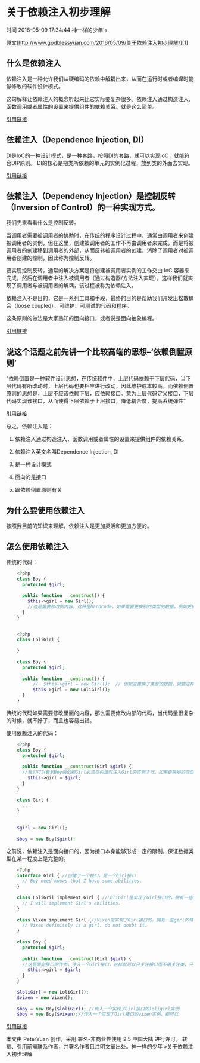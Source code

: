 # 关于依赖注入初步理解

 时间 2016-05-09 17:34:44  神一样的少年's

原文[http://www.godblessyuan.com/2016/05/09/关于依赖注入初步理解/][1]


## 什么是依赖注入

依赖注入是一种允许我们从硬编码的依赖中解耦出来，从而在运行时或者编译时能够修改的软件设计模式。

这句解释让依赖注入的概念听起来比它实际要复杂很多。依赖注入通过构造注入，函数调用或者属性的设置来提供组件的依赖关系。就是这么简单。

[引用链接][3]

## 依赖注入（Dependence Injection, DI）

DI是IoC的一种设计模式，是一种套路，按照DI的套路，就可以实现IoC，就能符合DIP原则。 DI的核心是把类所依赖的单元的实例化过程，放到类的外面去实现。

[引用链接][4]

## 依赖注入（Dependency Injection）是控制反转（Inversion of Control）的一种实现方式。

我们先来看看什么是控制反转。

当调用者需要被调用者的协助时，在传统的程序设计过程中，通常由调用者来创建被调用者的实例，但在这里，创建被调用者的工作不再由调用者来完成，而是将被调用者的创建移到调用者的外部，从而反转被调用者的创建，消除了调用者对被调用者创建的控制，因此称为控制反转。

要实现控制反转，通常的解决方案是将创建被调用者实例的工作交由 IoC 容器来完成，然后在调用者中注入被调用者（通过构造器/方法注入实现），这样我们就实现了调用者与被调用者的解耦，该过程被称为依赖注入。

依赖注入不是目的，它是一系列工具和手段，最终的目的是帮助我们开发出松散耦合（loose coupled）、可维护、可测试的代码和程序。

这条原则的做法是大家熟知的面向接口，或者说是面向抽象编程。

[引用链接][5]

## 说这个话题之前先讲一个比较高端的思想–‘依赖倒置原则’

“依赖倒置是一种软件设计思想，在传统软件中，上层代码依赖于下层代码，当下层代码有所改动时，上层代码也要相应进行改动，因此维护成本较高。而依赖倒置原则的思想是，上层不应该依赖下层，应依赖接口。意为上层代码定义接口，下层代码实现该接口，从而使得下层依赖于上层接口，降低耦合度，提高系统弹性”

[引用链接][6]

总之，依赖注入是：

1. 依赖注入通过构造注入，函数调用或者属性的设置来提供组件的依赖关系。

2. 依赖注入英文名叫Dependence Injection, DI

3. 是一种设计模式

4. 面向的是接口

5. 跟依赖倒置原则有关

## 为什么要使用依赖注入

按照我目前的知识来理解，依赖注入是更加灵活和更加方便的。

## 怎么使用依赖注入

传统的代码：

```php
    <?php
    class Boy {
      protected $girl;
    
      public function __construct() {
        $this->girl = new Girl(); 
        //这是需要修改的内容，这种是hardcode，如果需要更换别的类型的数据，例如更换一个别的Girl类型的数据，就要重新写一个新的Girl数据，然后放到这里。
      }
    }
    
```

```php
    <?php
    class LoliGirl {
    
    }
    
    class Boy {
      protected $girl; 
    
      public function __construct() {
          //  $this->girl = new Girl();  // 例如这里换了类型的数据，就要这样重写，然而并不好。
          $this->girl = new LoliGirl();
      }
    }
```

传统的代码如果需要修改里面的内容，那么需要修改内部的代码，当代码量很复杂的时候，就不好了，而且也容易出错。

使用依赖注入的代码：

```php
    <?php
    class Boy {
      protected $girl;
    
      public function __construct(Girl $girl) { 
      //我们可以看到Boy强依赖Girl必须在构造时注入Girl的实例才行。如果更换别的类型的girl数据，也可以直接通过修改传入的girl数据就可以达到了修改的目的了，内部代码不需要修改。
        $this->girl = $girl;
      }
    }
    
    class Girl {
      ...
    }
    
    
    $girl = new Girl();
    
    $boy = new Boy($girl); 
```

之前说，依赖注入是面向接口的，因为接口本身能够形成一定的限制，保证数据类型在某一程度上是完整的。

```php
    <?php
    interface Girl { //创建了一个接口，是一个Girl接口
      // Boy need knows that I have some abilities.
    }
    
    class LoliGril implement Girl { //LOliGirl是实现了Girl接口的，拥有一些girl的特性，
      // I will implement Girl's abilities.
    }
    
    class Vixen implement Girl {//Vixen是实现了Girl接口的，拥有一些girl的特性，
      // Vixen definitely is a girl, do not doubt it.
    }
    
    class Boy {
      protected $girl;
    
      public function __construct(Girl $girl) { 
      //这是面向接口的传参，注入一个Girl接口，这样就可以只关注接口而不用关注类，只要这个类是实现了这个接口的，那么就可以传入
        $this->girl = $girl;
      }
    }
    
    $loliGirl = new LoliGirl();
    $vixen = new Vixen();
    
    $boy = new Boy($loliGirl); //传入一个实现了Girl接口的loligirl实例
    $boy = new Boy($vixen);//传入一个实现了Girl接口的vixen实例，都可以
```

[引用链接][7]

本文由 PeterYuan 创作，采用 署名-非商业性使用 2.5 中国大陆 进行许可。 转载、引用前需联系作者，并署名作者且注明文章出处。神一样的少年 »关于依赖注入初步理解


[1]: http://www.godblessyuan.com/2016/05/09/关于依赖注入初步理解/
[3]: http://wiki.jikexueyuan.com/project/php-right-way-new/dependency-injection.html
[4]: http://www.xiaomlove.com/2015/05/11/%E4%BE%9D%E8%B5%96%E6%B3%A8%E5%85%A5%E4%B8%8E%E6%8E%A7%E5%88%B6%E5%8F%8D%E8%BD%AC%E7%9A%84php%E5%AE%9E%E7%8E%B0/
[5]: http://laravelacademy.org/post/2792.html
[6]: http://www.cnblogs.com/painsOnline/p/5138806.html
[7]: https://phphub.org/topics/2104